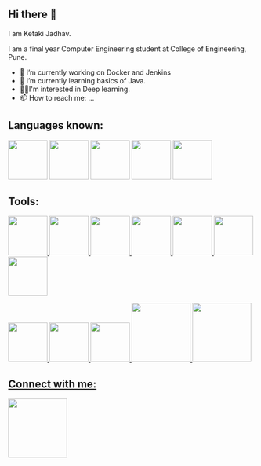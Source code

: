 ## Hi there 👋
I am Ketaki Jadhav.

I am a final year Computer Engineering student at College of Engineering, Pune.
<!--
**Ketaki-k-jadhav/Ketaki-k-jadhav** is a ✨ _special_ ✨ repository because its `README.md` (this file) appears on your GitHub profile.
-->


- 🔭 I’m currently working on Docker and Jenkins
- 🌱 I’m currently learning basics of Java.
- :woman_technologist:I'm interested in Deep learning.
- 📫 How to reach me: ...

## Languages known:
<img src="https://cdn.jsdelivr.net/npm/programming-languages-logos/src/c/c.png" height="80"></img>
<img src="https://cdn.jsdelivr.net/npm/programming-languages-logos/src/cpp/cpp.png" height="80"></img>
<img src="https://cdn.jsdelivr.net/npm/programming-languages-logos/src/python/python.png" height="80"></img>
<img src="https://cdn.jsdelivr.net/npm/programming-languages-logos/src/java/java.png" height="80"></img>
<img src="https://cdn.jsdelivr.net/npm/programming-languages-logos/src/javascript/javascript.png" height="80"></img>



## Tools:
<a href="https://developer.mozilla.org/en-US/docs/Glossary/HTML5"><img src="https://cdn.jsdelivr.net/gh/devicons/devicon/icons/html5/html5-original-wordmark.svg" height="80"/></img>
<a href="https://developer.mozilla.org/en-US/docs/Web/CSS"><img src="https://cdn.jsdelivr.net/gh/devicons/devicon/icons/css3/css3-original-wordmark.svg" height="80"/></img>
<a href="https://getbootstrap.com/"><img src="https://cdn.jsdelivr.net/gh/devicons/devicon/icons/bootstrap/bootstrap-original-wordmark.svg" height="80" /></img>
<a href="https://git-scm.com/"><img src="https://cdn.jsdelivr.net/gh/devicons/devicon/icons/git/git-original-wordmark.svg" height="80"/></img>
<a href="https://www.linux.org/"><img src="https://cdn.jsdelivr.net/gh/devicons/devicon/icons/linux/linux-original.svg" height="80"/></img>
<a href="https://www.docker.com/"><img src="https://cdn.jsdelivr.net/gh/devicons/devicon/icons/docker/docker-original-wordmark.svg" height="80"/></img>
<a href="https://www.jenkins.io/"><img src="https://cdn.jsdelivr.net/gh/devicons/devicon/icons/jenkins/jenkins-original.svg" height="80" /></img>

<a href="https://reactjs.org/"><img src="https://cdn.jsdelivr.net/gh/devicons/devicon/icons/react/react-original-wordmark.svg" height="80" /></img>
<a href="https://nodejs.org/en/"><img src="https://cdn.jsdelivr.net/gh/devicons/devicon/icons/nodejs/nodejs-original-wordmark.svg" height="80"/></img>
<a href="https://www.mongodb.com/"><img src="https://cdn.jsdelivr.net/gh/devicons/devicon/icons/mongodb/mongodb-original-wordmark.svg" height="80"/></img>
<a href="https://www.tensorflow.org/"><img src="https://cdn.jsdelivr.net/gh/devicons/devicon/icons/tensorflow/tensorflow-original-wordmark.svg" height="120"/></img>
<a href="https://www.anaconda.com/"><img src="https://cdn.jsdelivr.net/gh/devicons/devicon/icons/anaconda/anaconda-original-wordmark.svg" height="120"/></img>
   
   

## Connect with me:
<a href="https://www.linkedin.com/in/ketaki-jadhav-27b5591b4/"><img src="https://cdn.jsdelivr.net/gh/devicons/devicon/icons/linkedin/linkedin-original-wordmark.svg" height="120" />
          
          
          

